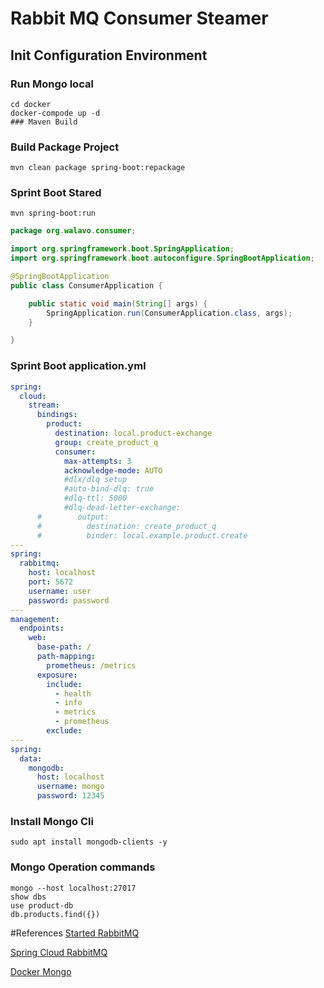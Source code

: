 # Rabbit MQ Consumer Steamer

## Init Configuration Environment

### Run Mongo local

```docker
cd docker
docker-compode up -d
### Maven Build

```

### Build Package Project

```mvn
mvn clean package spring-boot:repackage
```

### Sprint Boot Stared

```mvn
mvn spring-boot:run
```

```java
package org.walavo.consumer;

import org.springframework.boot.SpringApplication;
import org.springframework.boot.autoconfigure.SpringBootApplication;

@SpringBootApplication
public class ConsumerApplication {

    public static void main(String[] args) {
        SpringApplication.run(ConsumerApplication.class, args);
    }

}
```
### Sprint Boot application.yml

```yaml
spring:
  cloud:
    stream:
      bindings:
        product:
          destination: local.product-exchange
          group: create_product_q
          consumer:
            max-attempts: 3
            acknowledge-mode: AUTO
            #dlx/dlq setup
            #auto-bind-dlq: true
            #dlq-ttl: 5000
            #dlq-dead-letter-exchange:
      #        output:
      #          destination: create_product_q
      #          binder: local.example.product.create
---
spring:
  rabbitmq:
    host: localhost
    port: 5672
    username: user
    password: password
---
management:
  endpoints:
    web:
      base-path: /
      path-mapping:
        prometheus: /metrics
      exposure:
        include:
          - health
          - info
          - metrics
          - prometheus
        exclude:
---
spring:
  data:
    mongodb:
      host: localhost
      username: mongo
      password: 12345
```



### Install Mongo Cli

```shell
sudo apt install mongodb-clients -y
```

### Mongo Operation commands


```mongo
mongo --host localhost:27017
show dbs
use product-db
db.products.find({})
```

#References
[Started RabbitMQ](https://spring.io/guides/gs/messaging-rabbitmq/)

[Spring Cloud RabbitMQ](https://cloud.spring.io/spring-cloud-static/spring-cloud-stream-binder-rabbit/2.2.0.M1/spring-cloud-stream-binder-rabbit.html#_rabbitmq_binder_overview)

[Docker Mongo](https://medium.com/faun/managing-mongodb-on-docker-with-docker-compose-26bf8a0bbae3)